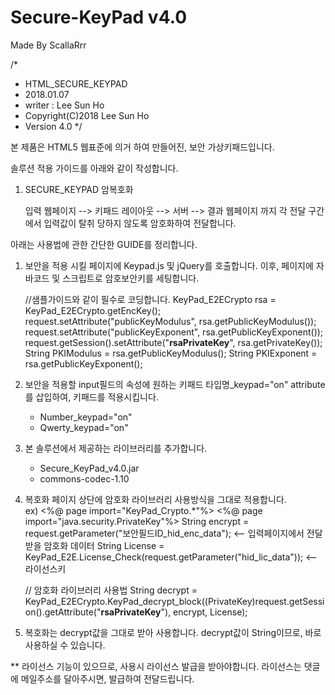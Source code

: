 # Secure-KeyPad v4.0
Made By ScallaRrr

/*
 * HTML_SECURE_KEYPAD
 * 2018.01.07
 * writer : Lee Sun Ho
 * Copyright(C)2018 Lee Sun Ho
 * Version 4.0
 */

본 제품은 HTML5 웹표준에 의거 하여 만들어진, 보안 가상키패드입니다.

솔루션 적용 가이드를 아래와 같이 작성합니다.

1) SECURE_KEYPAD 암복호화
   
   입력 웹페이지 --> 키패드 레이아웃 --> 서버 --> 결과 웹페이지 까지 각 전달 구간에서 입력값이 탈취 당하지 않도록 암호화하여 전달합니다.

아래는 사용법에 관한 간단한 GUIDE를 정리합니다.

1) 보안을 적용 시킬 페이지에 Keypad.js 및 jQuery를 호출합니다.
   이후, 페이지에 자바코드 및 스크립트로 암호보안키를 세팅합니다.

   //샘플가이드와 같이 필수로 코딩합니다.
   KeyPad_E2ECrypto rsa = KeyPad_E2ECrypto.getEncKey();
   request.setAttribute("publicKeyModulus", rsa.getPublicKeyModulus());
   request.setAttribute("publicKeyExponent", rsa.getPublicKeyExponent());
   request.getSession().setAttribute("__rsaPrivateKey__", rsa.getPrivateKey()); 
   String PKIModulus = rsa.getPublicKeyModulus();
   String PKIExponent = rsa.getPublicKeyExponent();

   <script src="Keypad/js/Keypad.js" type="text/javascript"></script>
   <script src="Keypad/js/jQuery-1.7.2.min.js" type="text/javascript"></script>
   <script>
   //공개키 기반의 모듈값을 세팅
   var PKIModulus = '<%=PKIModulus%>';
   var PKIExponent = '<%=PKIExponent%>';
   </script>

2) 보안을 적용할 input필드의 속성에 원하는 키패드 타입명_keypad="on" attribute를 삽입하여, 키패드를 적용시킵니다.
   - Number_keypad="on"
   - Qwerty_keypad="on"

3) 본 솔루션에서 제공하는 라이브러리를 추가합니다.
   - Secure_KeyPad_v4.0.jar
   - commons-codec-1.10 

4) 복호화 페이지 상단에 암호화 라이브러리 사용방식을 그대로 적용합니다.  
ex) <%@ page import="KeyPad_Crypto.*"%>
    <%@ page import="java.security.PrivateKey"%>
    String encrypt = request.getParameter("보안필드ID_hid_enc_data"); <-- 입력페이지에서 전달받을 암호화 데이터
    String License = KeyPad_E2E.License_Check(request.getParameter("hid_lic_data")); <-- 라이선스키

    // 암호화 라이브러리 사용법
    String decrypt = KeyPad_E2ECrypto.KeyPad_decrypt_block((PrivateKey)request.getSession().getAttribute("__rsaPrivateKey__"), encrypt, License);

5) 복호화는 decrypt값을 그대로 받아 사용합니다.
   decrypt값이 String이므로, 바로 사용하실 수 있습니다.
   
** 라이선스 기능이 있으므로, 사용시 라이선스 발급을 받아야합니다.
   라이선스는 댓글에 메일주소를 달아주시면, 발급하여 전달드립니다. 
